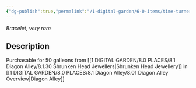 ```yaml
---
{"dg-publish":true,"permalink":"/1-digital-garden/6-0-items/time-turner-bracelet/","tags":["#item","#magical"]}
---
```


*Bracelet, very rare*

## Description

Purchasable for 50 galleons from [[1 DIGITAL GARDEN/8.0 PLACES/8.1 Diagon Alley/8.1.30 Shrunken Head Jewellers\|Shrunken Head Jewellery]] in [[1 DIGITAL GARDEN/8.0 PLACES/8.1 Diagon Alley/8.01 Diagon Alley Overview\|Diagon Alley]] 